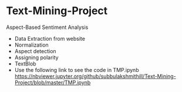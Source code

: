 # Text-Mining-Project
Aspect-Based Sentiment Analysis
- Data Extraction from website
- Normalization
- Aspect detection
- Assigning polarity
- TextBlob
- Use the following link to see the code in TMP.ipynb
https://nbviewer.jupyter.org/github/subbulakshmithill/Text-Mining-Project/blob/master/TMP.ipynb
